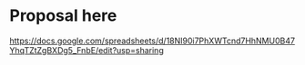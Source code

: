 # Proposal here
https://docs.google.com/spreadsheets/d/18NI90i7PhXWTcnd7HhNMU0B47YhqTZtZgBXDg5_FnbE/edit?usp=sharing


